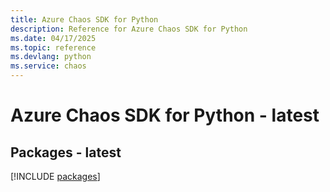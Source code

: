 ```yaml
---
title: Azure Chaos SDK for Python
description: Reference for Azure Chaos SDK for Python
ms.date: 04/17/2025
ms.topic: reference
ms.devlang: python
ms.service: chaos
---
```

# Azure Chaos SDK for Python - latest
## Packages - latest
[!INCLUDE [packages](chaos-index.md)]